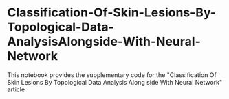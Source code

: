# Classification-Of-Skin-Lesions-By-Topological-Data-AnalysisAlongside-With-Neural-Network
This notebook provides the supplementary code for the "Classification Of Skin Lesions By Topological Data Analysis Along side With Neural Network" article

